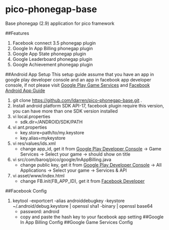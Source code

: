 pico-phonegap-base
==================

Base phonegap (2.9) application for pico framework

##Features
1. Facebook connect 3.5 phonegap plugin
2. Google In App Billing phonegap plugin
3. Google App State phonegap plugin
4. Google Leaderboard phonegap plugin
5. Google Achievement phonegap plugin

##Android App Setup
This setup guide assume that you have an app in google play developer console and an app in facebook app developer console, if not please visit [Google Play Game Services](https://developers.google.com/games/services/console/enabling) and [Facebook Android App Guide](https://developers.facebook.com/docs/android/getting-started/)

1. git clone https://github.com/ldarren/pico-phonegap-base.git .
2. Install android platform SDK API-17, facebook plugin require this version, you can have more than one SDK version installed
3. vi local.properties
    * sdk.dir=/ANDROID/SDK/PATH
4. vi ant.properties
    * key.store=path/to/my.keystore
    * key.alias=mykeystore
5. vi res/values/ids.xml
    * change app_id, get it from [Google Play Developer Console](https://play.google.com/apps/publish/) -> Game Services -> Select your game -> should show on title
6. vi src/com/baroq/pico/google/InAppBilling.java
    * change public key, get it from [Google Play Developer Console](https://play.google.com/apps/publish/) -> All Applications -> Select your game -> Services & API
7. vi asset/www/index.html
    * change FB.init(FB_APP_ID), get it from [Facebook Developer](https://developers.facebook.com)

##Facebook Config
1. keytool -exportcert -alias androiddebugkey -keystore ~/.android/debug.keystore | openssl sha1 -binary | openssl base64
    * password: android
    * copy and paste the hash key to your facebook app setting
##Google In App Billing Config
##Google Game Services Config
